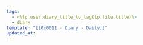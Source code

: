 ```yaml
---
tags:
  - <%tp.user.diary_title_to_tag(tp.file.title)%>
  - diary
template: "[[0x0011 - Diary - Daily]]"
updated_at:
---
```



